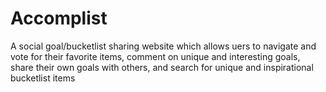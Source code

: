 Accomplist
==========

A social goal/bucketlist sharing website which allows uers to navigate and vote for their favorite items, comment on unique and interesting goals, share their own goals with others, and search for unique and inspirational bucketlist items

